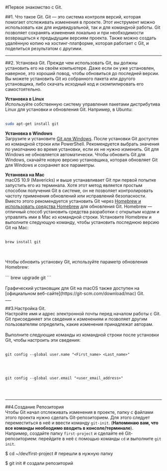 #Первое знакомство с Git.


##1. Что такое Git.
Git — это система контроля версий, которая помогает отслеживать изменения в проекте. Этот инструмент можно использовать как для индивидуальной, так и для командной работы.
Git позволяет сохранять изменения локально и при необходимости возвращаться к предыдущим версиям проекта. Также можно создать удалённую копию на хостинг-платформе, которая работает с Git, и поделиться результатом с другими.<br>
___

##2. Установка Git.
Прежде чем использовать Git, вы должны установить его на своём компьютере. Даже если он уже установлен, наверное, это хороший повод, чтобы обновиться до последней версии. Вы можете установить Git из собранного пакета или другого установщика, либо скачать исходный код и скомпилировать его самостоятельно.

**Установка в Linux** <br>
Используйте собственную систему управления пакетами дистрибутива Linux для установки и обновления Git. Например, в Ubuntu: <br><br>
```bash
sudo apt-get install git
```


**Установка в Windows**<br>
Загрузите и установите [Git для Windows](https://git-scm.com/download/win). После установки Git доступен из командной строки или PowerShell. Рекомендуется выбрать значения по умолчанию во время установки, если их не нужно изменить. Git для Windows не обновляется автоматически. Чтобы обновить Git для Windows, скачайте новую версию установщика, которая обновляет Git для Windows и сохраняет все параметры.


**Установка на Mac**<br>
macOS 10.9 (Mavericks) и выше устанавливает Git при первой попытке запустить его из терминала. Хотя этот метод является простым способом получения Git в системе, он не позволяет контролировать частоту применения обновлений или исправлений безопасности. Вместо этого рекомендуется установить Git через [Homebrew и использовать средства Homebrew](http://brew.sh/) для обновления Git. Homebrew — отличный способ установить средства разработки с открытым кодом и управлять ими в Mac из командной строки. Установите Homebrew и выполните следующую команду, чтобы установить последнюю версию Git на Mac:<br><br>
```
brew install git
```
<br>
<br> Чтобы обновить установку Git, используйте параметр обновления Homebrew:<br><br>
```
brew upgrade git
```
<br>
<br> Графический установщик для Git на macOS также доступен на [официальном веб-сайте](https://git-scm.com/download/mac) Git.<br>
___


##3.Настройка Git.<br>
Настройте имя и адрес электронной почты перед началом работы с Git. Git присоединяет эти сведения к изменениям и позволяет другим пользователям определить, какие изменения принадлежат авторам.
<br><br>
Выполните следующие команды из командной строки после установки Git, чтобы настроить эти сведения:<br><br>
```
git config --global user.name "<First_name> <Last_name>"
```
<br><br>
```
git config --global user.email "<user_email_address>"
```
<br><br>
___


##4.Создание Репозитория<br>
Чтобы Git начал отслеживать изменения в проекте, папку с файлами этого проекта нужно сделать Git-репозиторием. Для этого следует переместиться в неё и ввести команду ```git-init```. (**Напоминаю вам, что все команды необходимо вводить в консоле/терминале**).
<br>
Например, создайте папку ```first-project``` и сделайте её Git-репозиторием: перейдите в неё с помощью команды ```cd``` и выполните ```git init```.<br>

 $   cd ~/dev/first-project # перешли в нужную папку

 $   git init # создали репозиторий

